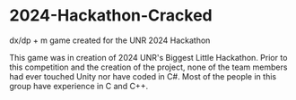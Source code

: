 # 2024-Hackathon-Cracked
dx/dp + m game created for the UNR 2024 Hackathon

This game was in creation of 2024 UNR's Biggest Little Hackathon. Prior to this competition and the creation of the project, none of the
team members had ever touched Unity nor have coded in C#. Most of the people in this group have experience in C and C++.
